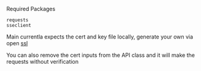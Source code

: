 Required Packages 
    
    requests 
    sseclient 

Main currentla expects the cert and key file locally, generate your own via open [ssl](https://community.boschrexroth.com/smart-hmi-webiq-designer-and-server-zqilynus/post/how-to-create-a-certificate-to-avoid-the-message-err-cert-authority-VYOPkgsDtfvUvKO) 

You can also remove the cert inputs from the API class and it will make the requests without verification 




    
